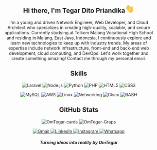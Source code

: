 <!--BIO-->
<h2 align="center">Hi there, I'm Tegar Dito Priandika<img src="https://github.com/ABSphreak/ABSphreak/blob/master/gifs/Hi.gif" width="30px"></h2>

<p align="center">
I'm a young and driven Network Engineer, Web Developer, and Cloud Architect who specializes in creating high-quality, scalable, and secure applications. Currently studying at Telkom Malang Vocational High School and residing in Malang, East Java, Indonesia, I continuously explore and learn new technologies to keep up with industry trends. My areas of expertise include network infrastructure, front-end and back-end web development, cloud computing, and DevOps. Let's work together and create something amazing! Contact me through my personal email.
</p>

<!-- Skills -->
<h2 align="center"> Skills</h2>

<p align="center">
  <img src="https://img.shields.io/badge/Laravel-FF2D20?logo=laravel&logoColor=white&style=for-the-badge" alt="Laravel" />
  <img src="https://img.shields.io/badge/Node.js-339933?logo=node.js&logoColor=white&style=for-the-badge" alt="Node.js" />
  <img src="https://img.shields.io/badge/Python-3776AB?logo=python&logoColor=white&style=for-the-badge" alt="Python" />
  <img src="https://img.shields.io/badge/PHP-777BB4?logo=php&logoColor=white&style=for-the-badge" alt="PHP" />
  <img src="https://img.shields.io/badge/HTML5-E34F26?logo=html5&logoColor=white&style=for-the-badge" alt="HTML5" />
  <img src="https://img.shields.io/badge/CSS3-1572B6?logo=css3&logoColor=white&style=for-the-badge" alt="CSS3" />
</p>
<p align="center">
  <img src="https://img.shields.io/badge/MySQL-4479A1?logo=mysql&logoColor=white&style=for-the-badge" alt="MySQL" />
  <img src="https://img.shields.io/badge/Amazon%20AWS-232F3E?logo=amazon-aws&logoColor=white&style=for-the-badge" alt="AWS" />
  <img src="https://img.shields.io/badge/Linux-FCC624?logo=linux&logoColor=black&style=for-the-badge" alt="Linux" />
  <img src="https://img.shields.io/badge/Networking-00BFFF?logo=cisco&logoColor=white&style=for-the-badge" alt="Networking" />
  <img src="https://img.shields.io/badge/Cisco-1BA0D7?logo=cisco&logoColor=white&style=for-the-badge" alt="Cisco" />
  <img src="https://img.shields.io/badge/BASH-4EAA25?logo=gnu-bash&logoColor=white&style=for-the-badge" alt="BASH" />
</p>

<!-- <h2 align="center">GitHub Stats</h2>
<p align="center">

[![Anurag's GitHub stats-Dark](https://github-readme-stats-sigma-five.vercel.app/api?username=OmTegar&show_icons=true&theme=default&hide_border=true#gh-dark-mode-only)](https://github.com/OmTegar/github-readme-stats#gh-dark-mode-only)
[![Anurag's GitHub stats-Light](https://github-readme-stats-sigma-five.vercel.app/api?username=OmTegar&show_icons=true&theme=github_dark&hide_border=true#gh-light-mode-only)](https://github.com/OmTegar/github-readme-stats#gh-light-mode-only)

[![Anurag's GitHub stats-Dark](https://github-readme-stats-sigma-five.vercel.app/api/top-langs/?username=OmTegar&langs_count=3&theme=default&hide_border=true#gh-dark-mode-only)](https://github.com/OmTegar/github-readme-stats#gh-dark-mode-only)
[![Anurag's GitHub stats-Light](https://github-readme-stats-sigma-five.vercel.app/api/top-langs/?username=OmTegar&langs_count=3&theme=github_dark&hide_border=true#gh-light-mode-only)](https://github.com/OmTegar/github-readme-stats#gh-light-mode-only)

</p> -->

<!-- <h2 align="center">GitHub Stats</h2>
<p align="center">
<!-- light or dark mode -->
<!-- <img align="center" src="https://github-readme-stats-sigma-five.vercel.app/api?username=OmTegar&show_icons=true&theme=github_dark&hide_border=true" alt="OmTegar-cards"/> dark mode -->
<!-- <img align="center" src="https://github-readme-stats-sigma-five.vercel.app/api/top-langs/?username=OmTegar&langs_count=3&theme=github_dark&hide_border=true" alt="OmTegar-Graps"/> dark mode -->
<!-- <img align="center" src="https://github-readme-stats-sigma-five.vercel.app/api?username=OmTegar&show_icons=true&theme=default&hide_border=true" alt="OmTegar-cards"/> light mode -->
<!-- <img align="center" src="https://github-readme-stats-sigma-five.vercel.app/api/top-langs/?username=OmTegar&langs_count=3&theme=default&hide_border=true" alt="OmTegar-Graps"/> light mode -->

<!-- </p> --> 



<h2 align="center">GitHub Stats</h2>
<p align="center">
<img align="center" src="https://github-readme-stats.vercel.app/api?username=OmTegar&show_icons=true&theme=github_dark&hide_border=true#gh-dark-mode-only" alt="OmTegar-cards"/>
<img align="center" src="https://github-readme-stats.vercel.app/api/top-langs/?username=OmTegar&langs_count=3&theme=github_dark&hide_border=true#gh-dark-mode-only" alt="OmTegar-Graps"/>
<!-- <img align="center" src="https://github-readme-stats.vercel.app/api?username=OmTegar&show_icons=true&theme=default&hide_border=true#gh-light-mode-only" alt="OmTegar-cards"/>
<img align="center" src="https://github-readme-stats.vercel.app/api/top-langs/?username=OmTegar&langs_count=3&theme=default&hide_border=true#gh-light-mode-only" alt="OmTegar-Graps"/> -->
</p> 



<!-- <h2 align="center">GitHub Stats</h2>
<p align="center">
<img align="center" src="http://github-profile-summary-cards.vercel.app/api/cards/profile-details?username=OmTegar&theme=tokyonight" alt="OmTegar-cards"/>
<img align="center" src="http://github-profile-summary-cards.vercel.app/api/cards/stats?username=OmTegar&theme=tokyonight" alt="OmTegar-Graps"/>
<img align="center" src="http://github-profile-summary-cards.vercel.app/api/cards/repos-per-language?username=OmTegar&theme=tokyonight" alt="OmTegar-skill" />
<img align="center" src="http://github-profile-summary-cards.vercel.app/api/cards/productive-time?username=OmTegar&theme=tokyonight&utcOffset=8" alt="OmTegar-commit" />
<img align="center" src="http://github-profile-summary-cards.vercel.app/api/cards/most-commit-language?username=OmTegar&theme=tokyonight" alt="OmTegar-Topcommit" />
</p> -->

<!-- Social media badges -->
<p align="center">
  <a href="https://mail.google.com/mail/?view=cm&fs=1&to=tegardito02@gmail.com&authuser=0">
  <img alt="Gmail" src="https://img.shields.io/badge/-Gmail-c14438?style=flat-square&logo=Gmail&logoColor=white">
</a>
  <a href="https://www.linkedin.com/in/tegar-priandika-4233a7266/">
    <img alt="LinkedIn" src="https://img.shields.io/badge/-LinkedIn-0077B5?style=flat-square&logo=linkedin&logoColor=white">
  </a>
  <a href="https://www.instagram.com/tega_r.dp/">
    <img alt="Instagram" src="https://img.shields.io/badge/-Instagram-E4405F?style=flat-square&logo=instagram&logoColor=white">
  </a>
  <a href="https://wa.me/6281233219130">
    <img alt="Whatsapp" src="https://img.shields.io/badge/-Whatsapp-25D366?style=flat-square&logo=whatsapp&logoColor=white">
  </a>
</p>

<h5 align="center">Turning ideas into reality by OmTegar</h5>

<!--
**OmTegar/OmTegar** is a ✨ _special_ ✨ repository because its `README.md` (this file) appears on your GitHub profile.

Here are some ideas to get you started:

- 🔭 I’m currently working on ...
- 🌱 I’m currently learning ...
- 👯 I’m looking to collaborate on ...
- 🤔 I’m looking for help with ...
- 💬 Ask me about ...
- 📫 How to reach me: ...
- 😄 Pronouns: ...
- ⚡ Fun fact: ...
-->
